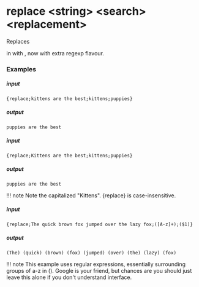 # replace &lt;string&gt; &lt;search&gt; &lt;replacement&gt;
		
Replaces <search> in <string> with <replacement>, now with extra regexp flavour.

### Examples

##### input
```{replace;kittens are the best;kittens;puppies}```

##### output
```puppies are the best```


##### input
```{replace;Kittens are the best;kittens;puppies}```

##### output
```puppies are the best```

!!! note
		Note the capitalized "Kittens". {replace} is case-insensitive.


##### input
```{replace;The quick brown fox jumped over the lazy fox;([A-z]+);($1)}```

##### output
```(The) (quick) (brown) (fox) (jumped) (over) (the) (lazy) (fox)```

!!! note
		This example uses regular expressions, essentially surrounding groups of a-z in (). Google is your friend, but chances are you should just leave this alone if you don't understand interface.